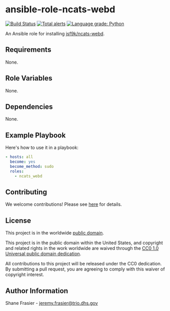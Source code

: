# ansible-role-ncats-webd #

[![Build Status](https://travis-ci.com/cisagov/ansible-role-ncats-webd.svg?branch=develop)](https://travis-ci.com/cisagov/ansible-role-ncats-webd)
[![Total alerts](https://img.shields.io/lgtm/alerts/g/cisagov/ansible-role-ncats-webd.svg?logo=lgtm&logoWidth=18)](https://lgtm.com/projects/g/cisagov/ansible-role-ncats-webd/alerts/)
[![Language grade: Python](https://img.shields.io/lgtm/grade/python/g/cisagov/ansible-role-ncats-webd.svg?logo=lgtm&logoWidth=18)](https://lgtm.com/projects/g/cisagov/ansible-role-ncats-webd/context:python)

An Ansible role for installing
[jsf9k/ncats-webd](https://github.com/jsf9k/ncats-webd).

## Requirements ##

None.

## Role Variables ##

None.

## Dependencies ##

None.

## Example Playbook ##

Here's how to use it in a playbook:

```yaml
- hosts: all
  become: yes
  become_method: sudo
  roles:
    - ncats_webd
```

## Contributing ##

We welcome contributions!  Please see [here](CONTRIBUTING.md) for
details.

## License ##

This project is in the worldwide [public domain](LICENSE).

This project is in the public domain within the United States, and
copyright and related rights in the work worldwide are waived through
the [CC0 1.0 Universal public domain
dedication](https://creativecommons.org/publicdomain/zero/1.0/).

All contributions to this project will be released under the CC0
dedication. By submitting a pull request, you are agreeing to comply
with this waiver of copyright interest.

## Author Information ##

Shane Frasier - <jeremy.frasier@trio.dhs.gov>
